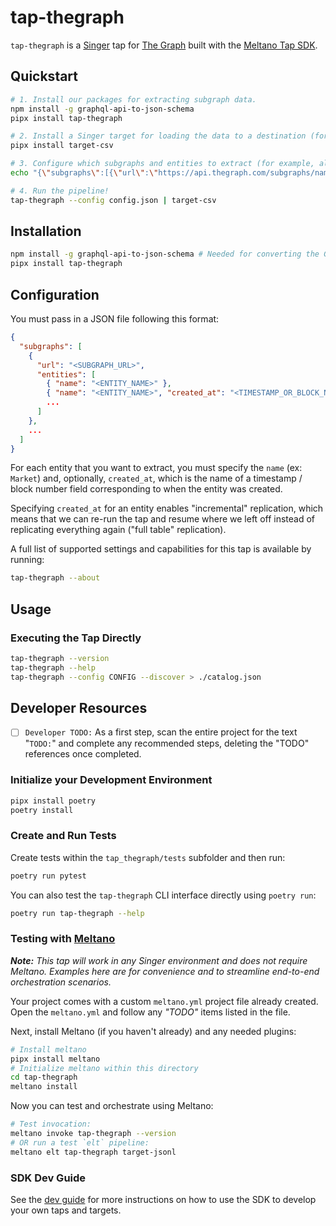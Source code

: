 # tap-thegraph

`tap-thegraph` is a [Singer](https://www.singer.io/) tap for [The Graph](https://thegraph.com/en/) built with the [Meltano Tap SDK](https://sdk.meltano.com).

## Quickstart

```bash
# 1. Install our packages for extracting subgraph data.
npm install -g graphql-api-to-json-schema
pipx install tap-thegraph

# 2. Install a Singer target for loading the data to a destination (for example, CSV).
pipx install target-csv

# 3. Configure which subgraphs and entities to extract (for example, all markets on Compound V2).
echo "{\"subgraphs\":[{\"url\":\"https://api.thegraph.com/subgraphs/name/graphprotocol/compound-v2\",\"entities\":[{\"name\":\"Market\"}]}]}" >> config.json

# 4. Run the pipeline!
tap-thegraph --config config.json | target-csv
```



## Installation


```bash
npm install -g graphql-api-to-json-schema # Needed for converting the GraphQL API schema for a subgraph to JSON schema
pipx install tap-thegraph
```

## Configuration

You must pass in a JSON file following this format:
```json
{
  "subgraphs": [
    {
      "url": "<SUBGRAPH_URL>",
      "entities": [
        { "name": "<ENTITY_NAME>" }, 
        { "name": "<ENTITY_NAME>", "created_at": "<TIMESTAMP_OR_BLOCK_NUMBER_FIELD>" }, 
        ...
      ]
    },
    ...
  ]
}
```

For each entity that you want to extract, you must specify the `name` (ex: `Market`) and, optionally, `created_at`, which is the name of a timestamp / block number field corresponding to when the entity was created. 

Specifying `created_at` for an entity enables "incremental" replication, which means that we can re-run the tap and resume where we left off instead of replicating everything again ("full table" replication).

A full list of supported settings and capabilities for this
tap is available by running:

```bash
tap-thegraph --about
```

## Usage


### Executing the Tap Directly

```bash
tap-thegraph --version
tap-thegraph --help
tap-thegraph --config CONFIG --discover > ./catalog.json
```

## Developer Resources

- [ ] `Developer TODO:` As a first step, scan the entire project for the text "`TODO:`" and complete any recommended steps, deleting the "TODO" references once completed.

### Initialize your Development Environment

```bash
pipx install poetry
poetry install
```

### Create and Run Tests

Create tests within the `tap_thegraph/tests` subfolder and
  then run:

```bash
poetry run pytest
```

You can also test the `tap-thegraph` CLI interface directly using `poetry run`:

```bash
poetry run tap-thegraph --help
```

### Testing with [Meltano](https://www.meltano.com)

_**Note:** This tap will work in any Singer environment and does not require Meltano.
Examples here are for convenience and to streamline end-to-end orchestration scenarios._

Your project comes with a custom `meltano.yml` project file already created. Open the `meltano.yml` and follow any _"TODO"_ items listed in
the file.

Next, install Meltano (if you haven't already) and any needed plugins:

```bash
# Install meltano
pipx install meltano
# Initialize meltano within this directory
cd tap-thegraph
meltano install
```

Now you can test and orchestrate using Meltano:

```bash
# Test invocation:
meltano invoke tap-thegraph --version
# OR run a test `elt` pipeline:
meltano elt tap-thegraph target-jsonl
```

### SDK Dev Guide

See the [dev guide](https://sdk.meltano.com/en/latest/dev_guide.html) for more instructions on how to use the SDK to 
develop your own taps and targets.

